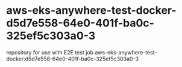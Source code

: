 # aws-eks-anywhere-test-docker-d5d7e558-64e0-401f-ba0c-325ef5c303a0-3
repository for use with E2E test job aws-eks-anywhere-test-docker:d5d7e558-64e0-401f-ba0c-325ef5c303a0-3
